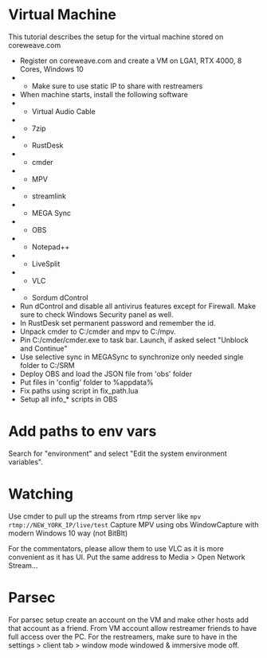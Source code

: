 # Virtual Machine

This tutorial describes the setup for the virtual machine stored on coreweave.com
* Register on coreweave.com and create a VM on LGA1, RTX 4000, 8 Cores, Windows 10
* * Make sure to use static IP to share with restreamers
* When machine starts, install the following software
* * Virtual Audio Cable
* * 7zip
* * RustDesk
* * cmder
* * MPV
* * streamlink
* * MEGA Sync
* * OBS
* * Notepad++
* * LiveSplit
* * VLC
* * Sordum dControl
* Run dControl and disable all antivirus features except for Firewall. Make sure to check Windows Security panel as well.
* In RustDesk set permanent password and remember the id.
* Unpack cmder to C:/cmder and mpv to C:/mpv.
* Pin C:/cmder/cmder.exe to task bar. Launch, if asked select "Unblock and Continue"
* Use selective sync in MEGASync to synchronize only needed single folder to C:/SRM
* Deploy OBS and load the JSON file from 'obs' folder
* Put files in 'config' folder to %appdata%
* Fix paths using script in fix_path.lua
* Setup all info_* scripts in OBS

# Add paths to env vars
Search for "environment" and select "Edit the system environment variables".

# Watching

Use cmder to pull up the streams from rtmp server like
`mpv rtmp://NEW_YORK_IP/live/test`
Capture MPV using obs WindowCapture with modern Windows 10 way (not BitBlt)

For the commentators, please allow them to use VLC as it is more convenient as it has UI. Put the same address to Media > Open Network Stream...

# Parsec 

For parsec setup create an account on the VM and make other hosts add that account as a friend. From VM account allow restreamer friends to have full access over the PC. For the restreamers, make sure to have in the settings > client tab > window mode windowed & immersive mode off.

